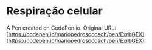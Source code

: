 # Respiração celular

A Pen created on CodePen.io. Original URL: [https://codepen.io/mariopedrosocoach/pen/ExrbGEX](https://codepen.io/mariopedrosocoach/pen/ExrbGEX).

